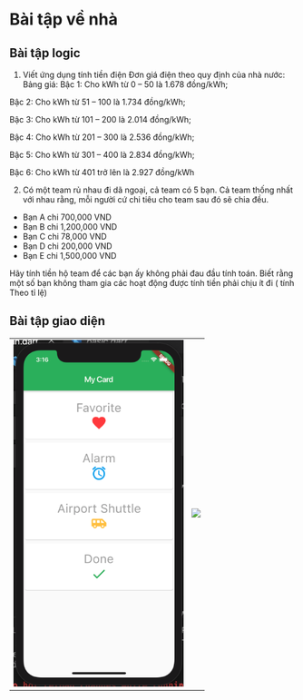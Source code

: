 
# Bài tập về nhà

## Bài tập logic
1. Viết ứng dụng tính tiền điện 
Đơn giá điện theo quy định của nhà nước:
Bảng giá:
Bậc 1: Cho kWh từ 0 – 50 là 1.678 đồng/kWh;

Bậc 2: Cho kWh từ 51 – 100 là 1.734 đồng/kWh;

Bậc 3: Cho kWh từ 101 – 200 là 2.014 đồng/kWh;

Bậc 4: Cho kWh từ 201 – 300 là 2.536 đồng/kWh;

Bậc 5: Cho kWh từ 301 – 400 là 2.834 đồng/kWh;

Bậc 6: Cho kWh từ 401 trở lên là 2.927 đồng/kWh


2. Có một team rủ nhau đi dã ngoại, cả team có 5 bạn. Cả team thống nhất với nhau rằng, mỗi người cứ chi tiêu cho team sau đó sẽ chia đều. 
+ Bạn A chi 700,000 VND
+ Bạn B chi 1,200,000 VND
+ Bạn C chi 78,000 VND
+ Bạn D chi 200,000 VND
+ Bạn E chi 1,500,000 VND

Hãy  tính tiền hộ team để các bạn ấy không phải đau đầu tính toán. Biết rằng một số bạn không tham gia các hoạt động được tính tiền phải chịu ít đi ( tính Theo tỉ lệ)


## Bài tập giao diện

<table align="center">
<td>
  <img src = "../img/my_card.png" width="300">
</td>
<td>
  <img src = "../img/weather.png" width="300">
</td>
</tr>
</table>
